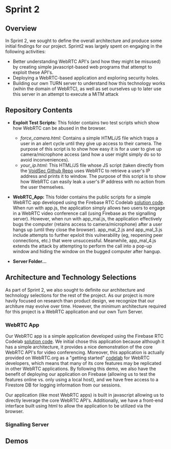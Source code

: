 
# Sprint 2

## Overview
In Sprint 2, we sought to define the overall architecture and produce some initial findings for our project. Sprint2 was largely spent on engaging in the following activities:
  * Better understanding WebRTC API's (and how they might be misused) by creating simple javascript-based web programs that attempt to exploit these API's.
  * Deploying a WebRTC-based application and exploring security holes.
  * Building our own TURN server to understand how this technology works (wihin the domain of WebRTC), as well as set ourselves up to later use this server in an attempt to execute a MiTM attack
  
## Repository Contents
  * **Exploit Test Scripts:** This folder contains two test scripts which show how WebRTC can be abused in the browser.
    * *force_camera.html:* Contains a simple HTML/JS file which traps a user in an alert cycle until they give up access to their camera. The purpose of this script is to show how easy it is for a user to give up camera/microphone access (and how a user might simply do so to avoid inconveniences). 
    * *your_ip.html:* This HTML/JS file whose JS script (taken directly from the [VoidSec Github Repo](https://github.com/VoidSec/WebRTC-Leak) uses WebRTC to retrieve a user's IP address and prints it to window. The purpose of this script is to show how WebRTC can easily leak a user's IP address with no action from the user themselves. 
  * **WebRTC_App:** This folder contains the public scripts for a simple WebRTC app developed using the Firebase RTC Codelab [solution code](https://github.com/whunt1965/FirebaseRTC/tree/solution). When run with app.js, the application simply allows two users to engage in a WebRTC video conference call (using Firebase as the signalling server). However, when run with app_mal.js, the application effectively bugs the computer (retains access to camera/microphone) after a user hangs up (until they close the browser). app_mal_2.js and app_mal_3.js include attempts to further epxloit this vulnerability (eg, reopening peer connections, etc.) that were unsuccessful. Meanwhile, app_mal_4.js extends the attack by attempting to perform the call into a pop-up window and hiding the window on the bugged computer after hangup. 
  
  * **Server Folder...**

## Architecture and Technology Selections
As part of Sprint 2, we also sought to definite our architecture and technology selections for the rest of the project. As our project is more havily focused on research than product design, we recognize that our architure may evolve over time. However, the minimum architecture required for this project is a WebRTC application and our own Turn Server.  
### WebRTC App
Our WebRTC app is a simple application developed using the Firebase RTC Codelab [solution code](https://github.com/whunt1965/FirebaseRTC/tree/solution). We initial chose this application because although it has a simple architecture, it provides a nice demonstration of the core WebRTC API's for video conferencing. Moreover, this application is actually provided on WebRTC.org as a "getting started" [codelab](https://webrtc.org/getting-started/firebase-rtc-codelab) for WebRTC developers, which means that many of its core features may be replicated in other WebRTC applications. By following this demo, we also have the benefit of deploying our application on Firebase (allowing us to test the features online vs. only using a local host), and we have free access to a Firestore DB for logging information from our sessions.

Our application (like most WebRTC apps) is built in javascript allowing us to directly leverage the core WebRTC API's. Additionally, we have a front-end interface built using html to allow the application to be utilized via the browser. 
### Signalling Server

## Demos

